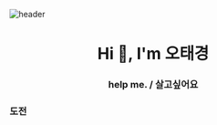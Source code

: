 ![header](https://capsule-render.vercel.app/api?type=rounded&color=gradient&text=%20🅗🅔🅛🅛🅞%20&height=300&fontSize=100&textBg=true,https://capsule-render.vercel.app/api?text=capsule_render&animation=fadeIn)

<h1 align="center">Hi 👋, I'm 오태경</h1>
<h3 align="center">help me. / 살고싶어요</h3>

<h3 align="left">도전</h3>
